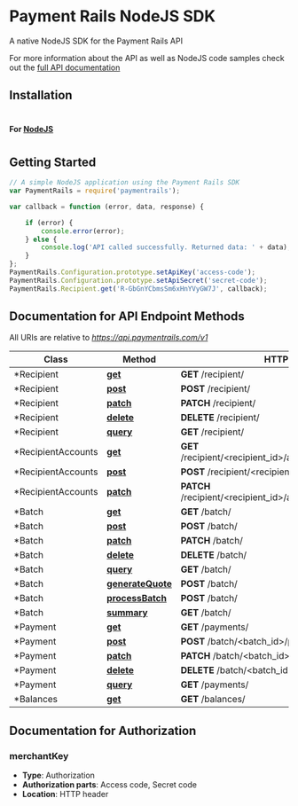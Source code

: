 # Payment Rails NodeJS SDK

A native NodeJS SDK for the Payment Rails API

For more information about the API as well as NodeJS code samples check out the [full API documentation](http://docs.paymentrails.com)


## Installation

#

#### For [NodeJS](https://nodejs.org/en/)

#

## Getting Started

```js
// A simple NodeJS application using the Payment Rails SDK
var PaymentRails = require('paymentrails');

var callback = function (error, data, response) {

    if (error) {
        console.error(error);
    } else {
        console.log('API called successfully. Returned data: ' + data);
    }
};
PaymentRails.Configuration.prototype.setApiKey('access-code');
PaymentRails.Configuration.prototype.setApiSecret('secret-code');
PaymentRails.Recipient.get('R-GbGnYCbmsSm6xHnYVyGW7J', callback);

```

## Documentation for API Endpoint Methods

All URIs are relative to *https://api.paymentrails.com/v1*

Class | Method | HTTP request
------------ | ------------- | ------------- 
*Recipient | [**get**](docs/Recipient.md#get) | **GET** /recipient/ 
*Recipient | [**post**](docs/Recipient.md#post) | **POST** /recipient/ 
*Recipient | [**patch**](docs/Recipient.md#patch) | **PATCH** /recipient/ 
*Recipient | [**delete**](docs/Recipient.md#delete) | **DELETE** /recipient/ 
*Recipient | [**query**](docs/Recipient.md#query) | **GET** /recipient/ 
*RecipientAccounts | [**get**](docs/RecipientAccounts.md#get) | **GET** /recipient/<recipient_id>/accounts/recipientAccountId
*RecipientAccounts | [**post**](docs/RecipientAccounts.md#post) | **POST** /recipient/<recipient_id>/accounts
*RecipientAccounts | [**patch**](docs/RecipientAccounts.md#patch) | **PATCH** /recipient/<recipient_id>/accounts/recipientAccountId 
*Batch | [**get**](docs/Batch.md#get) | **GET** /batch/ 
*Batch | [**post**](docs/Batch.md#post) | **POST** /batch/ 
*Batch | [**patch**](docs/Batch.md#patch) | **PATCH** /batch/ 
*Batch | [**delete**](docs/Batch.md#delete) | **DELETE** /batch/ 
*Batch | [**query**](docs/Batch.md#query) | **GET** /batch/ 
*Batch | [**generateQuote**](docs/Batch.md#generateQuote) | **POST** /batch/ 
*Batch | [**processBatch**](docs/Batch.md#processBatch) | **POST** /batch/ 
*Batch | [**summary**](docs/Batch.md#summary) | **GET** /batch/ 
*Payment | [**get**](docs/Payment.md#get) | **GET** /payments/ 
*Payment | [**post**](docs/Payment.md#post) | **POST** /batch/<batch_id>/payments 
*Payment | [**patch**](docs/Payment.md#patch) | **PATCH** /batch/<batch_id>/payments 
*Payment | [**delete**](docs/Payment.md#delete) | **DELETE** /batch/<batch_id>/payments 
*Payment | [**query**](docs/Payment.md#query) | **GET** /payments/ 
*Balances | [**get**](docs/Balances.md#get) | **GET** /balances/ 

 
## Documentation for Authorization


### merchantKey

- **Type**: Authorization
- **Authorization parts**: Access code, Secret code
- **Location**: HTTP header